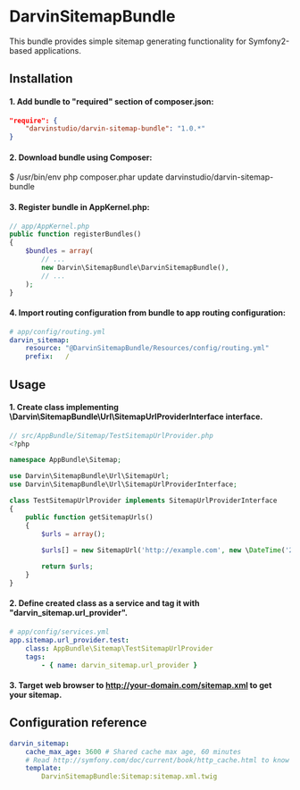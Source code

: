 # DarvinSitemapBundle
This bundle provides simple sitemap generating functionality for Symfony2-based applications.

## Installation

#### 1. Add bundle to "required" section of composer.json:

```json
"require": {
    "darvinstudio/darvin-sitemap-bundle": "1.0.*"
}
```

#### 2. Download bundle using Composer:

$ /usr/bin/env php composer.phar update darvinstudio/darvin-sitemap-bundle

#### 3. Register bundle in AppKernel.php:

```php
// app/AppKernel.php
public function registerBundles()
{
    $bundles = array(
        // ...
        new Darvin\SitemapBundle\DarvinSitemapBundle(),
        // ...
    );
}
```

#### 4. Import routing configuration from bundle to app routing configuration:

```yaml
# app/config/routing.yml
darvin_sitemap:
    resource: "@DarvinSitemapBundle/Resources/config/routing.yml"
    prefix:   /
```

## Usage

#### 1. Create class implementing \Darvin\SitemapBundle\Url\SitemapUrlProviderInterface interface.

```php
// src/AppBundle/Sitemap/TestSitemapUrlProvider.php
<?php

namespace AppBundle\Sitemap;

use Darvin\SitemapBundle\Url\SitemapUrl;
use Darvin\SitemapBundle\Url\SitemapUrlProviderInterface;

class TestSitemapUrlProvider implements SitemapUrlProviderInterface
{
    public function getSitemapUrls()
    {
        $urls = array();
        
        $urls[] = new SitemapUrl('http://example.com', new \DateTime('2016-01-01'), 'always', 0.5);

        return $urls;
    }
}
```

#### 2. Define created class as a service and tag it with "darvin_sitemap.url_provider".

```yaml
# app/config/services.yml
app.sitemap.url_provider.test:
    class: AppBundle\Sitemap\TestSitemapUrlProvider
    tags:
        - { name: darvin_sitemap.url_provider }
```

#### 3. Target web browser to http://your-domain.com/sitemap.xml to get your sitemap.

## Configuration reference

```yaml
darvin_sitemap:
    cache_max_age: 3600 # Shared cache max age, 60 minutes
    # Read http://symfony.com/doc/current/book/http_cache.html to know how to enable shared cache, which is highly recommended
    template:
        DarvinSitemapBundle:Sitemap:sitemap.xml.twig
```
